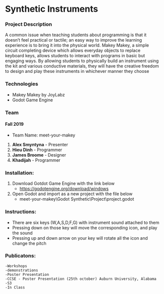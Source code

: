 # Synthetic Instruments

### Project Description
A common issue when teaching students about programming is that it doesn’t feel practical or tactile; an easy way to improve the learning experience is to bring it into the physical world. Makey Makey, a simple circuit completing device which allows everyday objects to replace keyboard keys, allows students to interact with programs in basic but engaging ways. By allowing students to physically build an instrument using the kit and various conductive materials, they will have the creative freedom to design and play these instruments in whichever manner they choose


### Technologies

* Makey Makey by JoyLabz
* Godot Game Engine
	
### Team
#### Fall 2019
* Team Name: meet-your-makey
1. **Alex Smyntyna** - Presenter
2. **Hieu Dinh** - Programmer
3. **James Broome** - Designer
4. **Khadijah** - Programmer

### Installation:
1. Download Gotdot Game Engine with the link below
	* https://godotengine.org/download/windows
2. Open Godot and import as a new project with the file below
	* meet-your-makey\Godot Synthetic\Project\project.godot

### Instructions:
* There are six keys (W,A,S,D,F,G) with instrument sound attached to them
* Pressing down on those key will move the corresponding icon, and play the sound
* Pressing up and down arrow on your key will rotate all the icon and change the pitch

### Publicatons:
	-Workshops
	-demonstrations
	-Poster Presentation
	-CCSE - Poster Presentation (25th october) Auburn University, Alabama
	-S3
	-In Class

	
